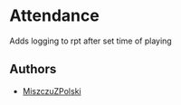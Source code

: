 # Attendance

Adds logging to rpt after set time of playing

## Authors

- [MiszczuZPolski](https://github.com/MiszczuZPolski)